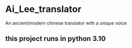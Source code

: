 # Ai_Lee_translator
 An ancient/modern chinese translator with a unique voice
## this project runs in python 3.10
